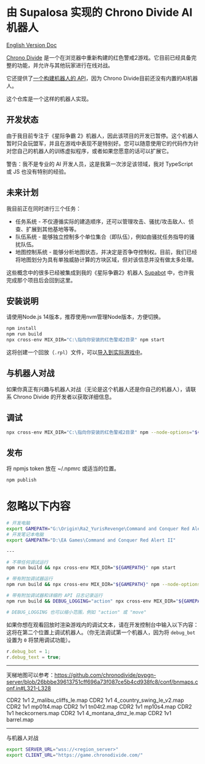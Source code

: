 # 由 Supalosa 实现的 Chrono Divide AI机器人

[English Version Doc](README.md)

[Chrono Divide](https://chronodivide.com/) 是一个在浏览器中重新构建的红色警戒2游戏。它目前已经具备完整的功能，并允许与其他玩家进行在线对战。

它还提供了[一个构建机器人的 API](https://discord.com/channels/771701199812558848/842700851520339988)，因为 Chrono Divide目前还没有内置的AI机器人。

这个仓库是一个这样的机器人实现。

## 开发状态

由于我目前专注于《星际争霸 2》机器人，因此该项目的开发已暂停。这个机器人暂时只会玩盟军，并且在游戏中表现不是特别好。您可以随意使用它的代码作为针对您自己的机器人的训练虚拟程序，或者如果您愿意的话可以扩展它。

警告：我不是专业的 AI 开发人员，这是我第一次涉足该领域，我对 TypeScript 或 JS 也没有特别的经验。

## 未来计划

我目前正在同时进行三个任务：

- 任务系统 - 不仅遵循实际的建造顺序，还可以管理攻击、骚扰/攻击敌人、侦查、扩展到其他基地等等。
- 队伍系统 - 能够独立控制多个单位集合（即队伍），例如由骚扰任务指导的骚扰队伍。
- 地图控制系统 - 能够分析地图状态，并决定是否争夺控制权。目前，我们已经将地图划分为具有单独威胁计算的方块区域，但对该信息并没有做太多处理。

这些概念中的很多已经被集成到我的《星际争霸2》机器人 [Supabot](https://github.com/Supalosa/supabot) 中，也许我完成那个项目后会回到这里。

## 安装说明

请使用Node.js 14版本，推荐使用nvm管理Node版本，方便切换。

```sh
npm install
npm run build
npx cross-env MIX_DIR="C:\指向你安装的红色警戒2目录" npm start
```

这将创建一个回放（`.rpl`）文件，可以[导入到实际游戏中](https://game.chronodivide.com/)。

## 与机器人对战

如果你真正有兴趣与机器人对战（无论是这个机器人还是你自己的机器人），请联系 Chrono Divide 的开发者以获取详细信息。

## 调试

```sh
npx cross-env MIX_DIR="C:\指向你安装的红色警戒2目录" npm --node-options="${NODE_OPTIONS} --inspect" start
```

## 发布

将 npmjs token 放在 ~/.npmrc 或适当的位置。

```bash
npm publish
```

# 忽略以下内容

```bash
# 开发电脑
export GAMEPATH="G:\Origin\Ra2_YurisRevenge\Command and Conquer Red Alert II"
# 开发笔记本电脑
export GAMEPATH="D:\EA Games\Command and Conquer Red Alert II"

---

# 不带任何调试运行
npm run build && npx cross-env MIX_DIR="${GAMEPATH}" npm start

# 带有附加调试器运行
npm run build && npx cross-env MIX_DIR="${GAMEPATH}" npm --node-options="${NODE_OPTIONS} --inspect" start

# 带有附加调试器和详细的 API 日志记录运行
npm run build && DEBUG_LOGGING="action" npx cross-env MIX_DIR="${GAMEPATH}" npm --node-options="${NODE_OPTIONS} --inspect" start

# DEBUG_LOGGING 也可以缩小范围，例如 "action" 或 "move"
```

如果你想在观看回放时渲染游戏内的调试文本，请在开发控制台中输入以下内容：
这将在第二个位置上调试机器人。（你无法调试第一个机器人，因为将 `debug_bot` 设置为 `0` 将禁用调试功能）。

```js
r.debug_bot = 1;
r.debug_text = true;
```

---

天梯地图可以参考：https://github.com/chronodivide/pvpgn-server/blob/26bbbe39613751cff696a73f087ce5b4cd938fc8/conf/bnmaps.conf.in#L321-L328

CDR2 1v1 2_malibu_cliffs_le.map
CDR2 1v1 4_country_swing_le_v2.map
CDR2 1v1 mp01t4.map
CDR2 1v1 tn04t2.map
CDR2 1v1 mp10s4.map
CDR2 1v1 heckcorners.map
CDR2 1v1 4_montana_dmz_le.map
CDR2 1v1 barrel.map

---

与机器人对战

```bash
export SERVER_URL="wss://<region_server>"
export CLIENT_URL="https://game.chronodivide.com/"
```
